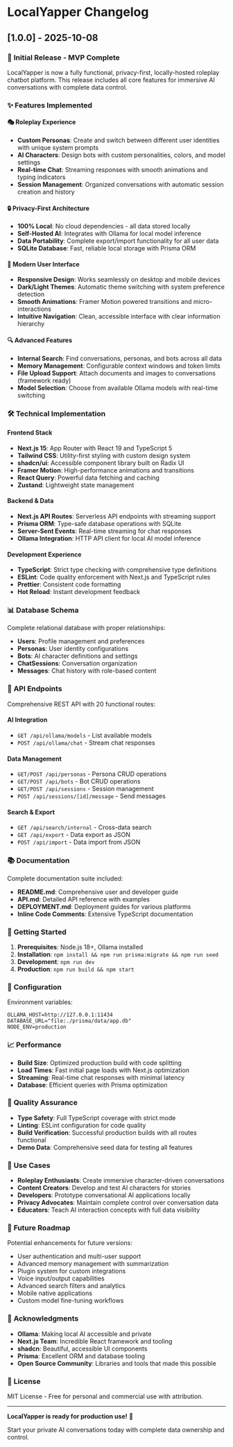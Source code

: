 # LocalYapper Changelog

## [1.0.0] - 2025-10-08

### 🎉 **Initial Release - MVP Complete**

LocalYapper is now a fully functional, privacy-first, locally-hosted roleplay chatbot platform. This release includes all core features for immersive AI conversations with complete data control.

### ✨ **Features Implemented**

#### 🎭 **Roleplay Experience**
- **Custom Personas**: Create and switch between different user identities with unique system prompts
- **AI Characters**: Design bots with custom personalities, colors, and model settings
- **Real-time Chat**: Streaming responses with smooth animations and typing indicators
- **Session Management**: Organized conversations with automatic session creation and history

#### 🔒 **Privacy-First Architecture**
- **100% Local**: No cloud dependencies - all data stored locally
- **Self-Hosted AI**: Integrates with Ollama for local model inference
- **Data Portability**: Complete export/import functionality for all user data
- **SQLite Database**: Fast, reliable local storage with Prisma ORM

#### 🎨 **Modern User Interface**
- **Responsive Design**: Works seamlessly on desktop and mobile devices
- **Dark/Light Themes**: Automatic theme switching with system preference detection
- **Smooth Animations**: Framer Motion powered transitions and micro-interactions
- **Intuitive Navigation**: Clean, accessible interface with clear information hierarchy

#### 🔍 **Advanced Features**
- **Internal Search**: Find conversations, personas, and bots across all data
- **Memory Management**: Configurable context windows and token limits
- **File Upload Support**: Attach documents and images to conversations (framework ready)
- **Model Selection**: Choose from available Ollama models with real-time switching

### 🛠️ **Technical Implementation**

#### **Frontend Stack**
- **Next.js 15**: App Router with React 19 and TypeScript 5
- **Tailwind CSS**: Utility-first styling with custom design system
- **shadcn/ui**: Accessible component library built on Radix UI
- **Framer Motion**: High-performance animations and transitions
- **React Query**: Powerful data fetching and caching
- **Zustand**: Lightweight state management

#### **Backend & Data**
- **Next.js API Routes**: Serverless API endpoints with streaming support
- **Prisma ORM**: Type-safe database operations with SQLite
- **Server-Sent Events**: Real-time streaming for chat responses
- **Ollama Integration**: HTTP API client for local AI model inference

#### **Development Experience**
- **TypeScript**: Strict type checking with comprehensive type definitions
- **ESLint**: Code quality enforcement with Next.js and TypeScript rules
- **Prettier**: Consistent code formatting
- **Hot Reload**: Instant development feedback

### 📊 **Database Schema**

Complete relational database with proper relationships:

- **Users**: Profile management and preferences
- **Personas**: User identity configurations
- **Bots**: AI character definitions and settings
- **ChatSessions**: Conversation organization
- **Messages**: Chat history with role-based content

### 🔌 **API Endpoints**

Comprehensive REST API with 20 functional routes:

#### **AI Integration**
- `GET /api/ollama/models` - List available models
- `POST /api/ollama/chat` - Stream chat responses

#### **Data Management**
- `GET/POST /api/personas` - Persona CRUD operations
- `GET/POST /api/bots` - Bot CRUD operations
- `GET/POST /api/sessions` - Session management
- `POST /api/sessions/[id]/message` - Send messages

#### **Search & Export**
- `GET /api/search/internal` - Cross-data search
- `GET /api/export` - Data export as JSON
- `POST /api/import` - Data import from JSON

### 📚 **Documentation**

Complete documentation suite included:

- **README.md**: Comprehensive user and developer guide
- **API.md**: Detailed API reference with examples
- **DEPLOYMENT.md**: Deployment guides for various platforms
- **Inline Code Comments**: Extensive TypeScript documentation

### 🚀 **Getting Started**

1. **Prerequisites**: Node.js 18+, Ollama installed
2. **Installation**: `npm install && npm run prisma:migrate && npm run seed`
3. **Development**: `npm run dev`
4. **Production**: `npm run build && npm start`

### 🔧 **Configuration**

Environment variables:
```env
OLLAMA_HOST=http://127.0.0.1:11434
DATABASE_URL="file:./prisma/data/app.db"
NODE_ENV=production
```

### 📈 **Performance**

- **Build Size**: Optimized production build with code splitting
- **Load Times**: Fast initial page loads with Next.js optimization
- **Streaming**: Real-time chat responses with minimal latency
- **Database**: Efficient queries with Prisma optimization

### 🧪 **Quality Assurance**

- **Type Safety**: Full TypeScript coverage with strict mode
- **Linting**: ESLint configuration for code quality
- **Build Verification**: Successful production builds with all routes functional
- **Demo Data**: Comprehensive seed data for testing all features

### 🎯 **Use Cases**

- **Roleplay Enthusiasts**: Create immersive character-driven conversations
- **Content Creators**: Develop and test AI characters for stories
- **Developers**: Prototype conversational AI applications locally
- **Privacy Advocates**: Maintain complete control over conversation data
- **Educators**: Teach AI interaction concepts with full data visibility

### 🔮 **Future Roadmap**

Potential enhancements for future versions:
- User authentication and multi-user support
- Advanced memory management with summarization
- Plugin system for custom integrations
- Voice input/output capabilities
- Advanced search filters and analytics
- Mobile native applications
- Custom model fine-tuning workflows

### 🙏 **Acknowledgments**

- **Ollama**: Making local AI accessible and private
- **Next.js Team**: Incredible React framework and tooling
- **shadcn**: Beautiful, accessible UI components
- **Prisma**: Excellent ORM and database tooling
- **Open Source Community**: Libraries and tools that made this possible

### 📄 **License**

MIT License - Free for personal and commercial use with attribution.

---

**LocalYapper is ready for production use!** 🎉

Start your private AI conversations today with complete data ownership and control.